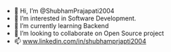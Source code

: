 - 👋 Hi, I’m @ShubhamPrajapati2004
- 👀 I’m interested in Software Development.
- 🌱 I’m currently learning Backend 
- 💞️ I’m looking to collaborate on Open Source project
- 📫 www.linkedin.com/in/shubhamprjapti2004



